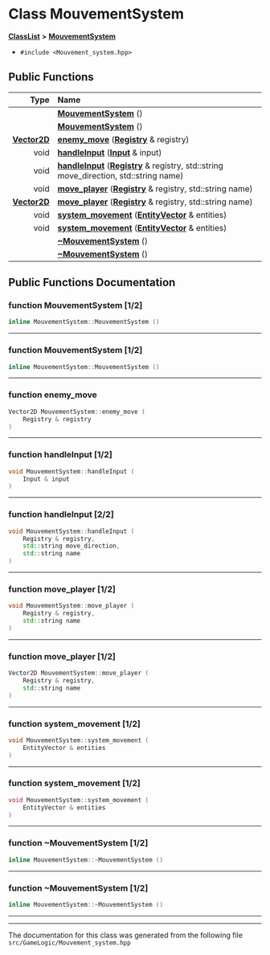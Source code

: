 

# Class MouvementSystem



[**ClassList**](annotated.md) **>** [**MouvementSystem**](classMouvementSystem.md)





* `#include <Mouvement_system.hpp>`





































## Public Functions

| Type | Name |
| ---: | :--- |
|   | [**MouvementSystem**](#function-mouvementsystem-12) () <br> |
|   | [**MouvementSystem**](#function-mouvementsystem-12) () <br> |
|  [**Vector2D**](classVector2D.md) | [**enemy\_move**](#function-enemy_move) ([**Registry**](classRegistry.md) & registry) <br> |
|  void | [**handleInput**](#function-handleinput-12) ([**Input**](classInput.md) & input) <br> |
|  void | [**handleInput**](#function-handleinput-22) ([**Registry**](classRegistry.md) & registry, std::string move\_direction, std::string name) <br> |
|  void | [**move\_player**](#function-move_player-12) ([**Registry**](classRegistry.md) & registry, std::string name) <br> |
|  [**Vector2D**](classVector2D.md) | [**move\_player**](#function-move_player-12) ([**Registry**](classRegistry.md) & registry, std::string name) <br> |
|  void | [**system\_movement**](#function-system_movement-12) ([**EntityVector**](GameLogic_2Entity_8hpp.md#typedef-entityvector) & entities) <br> |
|  void | [**system\_movement**](#function-system_movement-12) ([**EntityVector**](GameLogic_2Entity_8hpp.md#typedef-entityvector) & entities) <br> |
|   | [**~MouvementSystem**](#function-mouvementsystem-12) () <br> |
|   | [**~MouvementSystem**](#function-mouvementsystem-12) () <br> |




























## Public Functions Documentation




### function MouvementSystem [1/2]

```C++
inline MouvementSystem::MouvementSystem () 
```




<hr>



### function MouvementSystem [1/2]

```C++
inline MouvementSystem::MouvementSystem () 
```




<hr>



### function enemy\_move 

```C++
Vector2D MouvementSystem::enemy_move (
    Registry & registry
) 
```




<hr>



### function handleInput [1/2]

```C++
void MouvementSystem::handleInput (
    Input & input
) 
```




<hr>



### function handleInput [2/2]

```C++
void MouvementSystem::handleInput (
    Registry & registry,
    std::string move_direction,
    std::string name
) 
```




<hr>



### function move\_player [1/2]

```C++
void MouvementSystem::move_player (
    Registry & registry,
    std::string name
) 
```




<hr>



### function move\_player [1/2]

```C++
Vector2D MouvementSystem::move_player (
    Registry & registry,
    std::string name
) 
```




<hr>



### function system\_movement [1/2]

```C++
void MouvementSystem::system_movement (
    EntityVector & entities
) 
```




<hr>



### function system\_movement [1/2]

```C++
void MouvementSystem::system_movement (
    EntityVector & entities
) 
```




<hr>



### function ~MouvementSystem [1/2]

```C++
inline MouvementSystem::~MouvementSystem () 
```




<hr>



### function ~MouvementSystem [1/2]

```C++
inline MouvementSystem::~MouvementSystem () 
```




<hr>

------------------------------
The documentation for this class was generated from the following file `src/GameLogic/Mouvement_system.hpp`

